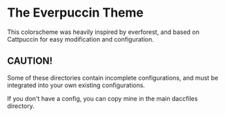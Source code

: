 # The Everpuccin Theme
This colorscheme was heavily inspired by everforest, and based on Cattpuccin for easy modification and configuration.

## CAUTION!
Some of these directories contain incomplete configurations, and must be integrated into your own existing configurations.

If you don't have a config, you can copy mine in the main daccfiles directory.
